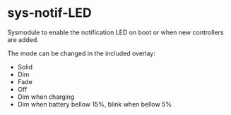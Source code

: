 # sys-notif-LED

Sysmodule to enable the notification LED on boot or when new controllers are added.

The mode can be changed in the included overlay:

- Solid
- Dim
- Fade
- Off
- Dim when charging
- Dim when battery bellow 15%, blink when bellow 5%